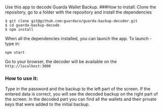 Use this app to decode Guarda Wallet Backup.
###How to install:
Clone the repository, go to a folder with the repository and install the dependencies
```
$ git clone git@github.com:guardaco/guarda-backup-decoder.git
$ cd guarda-backup-decode
$ npm install
```
When all the dependencies installed, you can launch the app.
To launch - type in:
```
npm start
```
Go to your browser, the decoder will be available on the `http://localhost:3000`

### How to use it:
Type in the password and the backup to the left part of the screen. If the entered data is correct, you will see the decoded backup on the right part of the screen.
In the decoded part you can find all the wallets and their private keys that were added to the initial backup.
